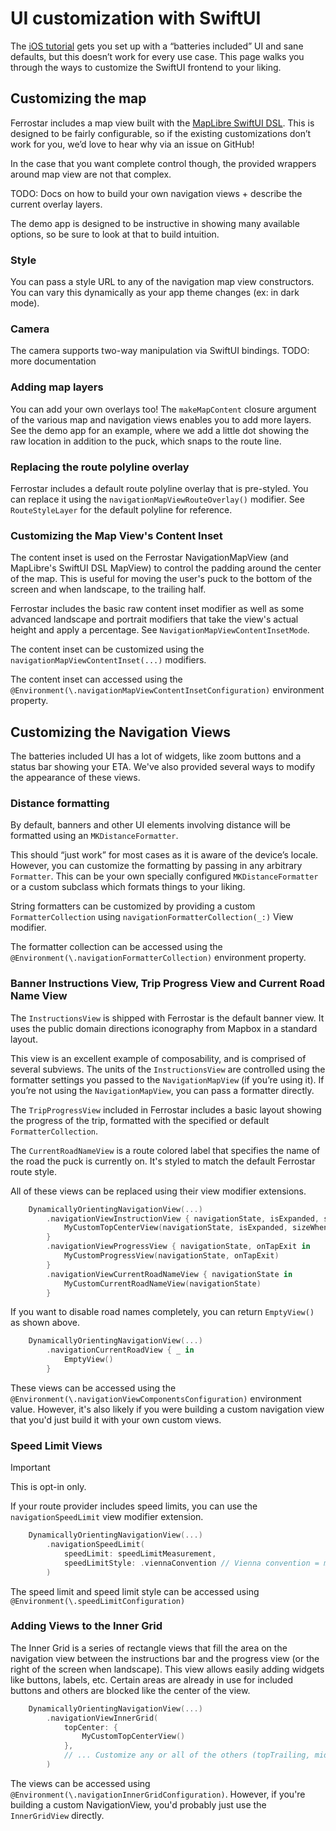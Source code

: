# UI customization with SwiftUI

The [iOS tutorial](ios-getting-started.md) gets you set up with a “batteries included” UI
and sane defaults,
but this doesn’t work for every use case.
This page walks you through the ways to customize the SwiftUI frontend to your liking.

## Customizing the map

Ferrostar includes a map view built with the
[MapLibre SwiftUI DSL](https://github.com/maplibre/swiftui-dsl).
This is designed to be fairly configurable,
so if the existing customizations don’t work for you,
we’d love to hear why via an issue on GitHub!

In the case that you want complete control though,
the provided wrappers around map view are not that complex.

TODO: Docs on how to build your own navigation views + describe the current overlay layers.

The demo app is designed to be instructive in showing many available options,
so be sure to look at that to build intuition.

### Style

You can pass a style URL to any of the navigation map view constructors.
You can vary this dynamically as your app theme changes (ex: in dark mode).

### Camera

The camera supports two-way manipulation via SwiftUI bindings.
TODO: more documentation

### Adding map layers

You can add your own overlays too!
The `makeMapContent` closure argument of the various map and navigation views
enables you to add more layers.
See the demo app for an example, where we add a little dot showing the raw location
in addition to the puck, which snaps to the route line.

### Replacing the route polyline overlay

Ferrostar includes a default route polyline overlay that is pre-styled. You can replace it
using the `navigationMapViewRouteOverlay()` modifier. See `RouteStyleLayer` for the default
polyline for reference.

### Customizing the Map View's Content Inset

The content inset is used on the Ferrostar NavigationMapView (and MapLibre's SwiftUI DSL MapView) to control
the padding around the center of the map. This is useful for moving the user's puck to the bottom of the screen
and when landscape, to the trailing half.

Ferrostar includes the basic raw content inset modifier as well as some advanced landscape and portrait modifiers
that take the view's actual height and apply a percentage. See `NavigationMapViewContentInsetMode`.

The content inset can be customized using the `navigationMapViewContentInset(...)` modifiers.

The content inset can accessed using the `@Environment(\.navigationMapViewContentInsetConfiguration)`
environment property.

## Customizing the Navigation Views

The batteries included UI has a lot of widgets, like zoom buttons and a status bar
showing your ETA. We've also provided several ways to modify the appearance of these views.

### Distance formatting

By default, banners and other UI elements involving distance will be formatted using an `MKDistanceFormatter`.

This should “just work” for most cases as it is aware of the device’s locale.
However, you can customize the formatting by passing in any arbitrary `Formatter`.
This can be your own specially configured `MKDistanceFormatter` or a custom subclass
which formats things to your liking.

String formatters can be customized by providing a custom `FormatterCollection` using
`navigationFormatterCollection(_:)` View modifier.

The formatter collection can be accessed using the `@Environment(\.navigationFormatterCollection)`
environment property.

### Banner Instructions View, Trip Progress View and Current Road Name View

The `InstructionsView` is shipped with Ferrostar is the default banner view.
It uses the public domain directions iconography from Mapbox in a standard layout.

This view is an excellent example of composability, and is comprised of several subviews.
The units of the `InstructionsView` are controlled using the formatter settings
you passed to the `NavigationMapView` (if you’re using it).
If you’re not using the `NavigationMapView`, you can pass a formatter directly.

The `TripProgressView` included in Ferrostar includes a basic layout showing the
progress of the trip, formatted with the specified or default `FormatterCollection`.

The `CurrentRoadNameView` is a route colored label that specifies the name of the road
the puck is currently on. It's styled to match the default Ferrostar route style.

All of these views can be replaced using their view modifier extensions.

```swift
    DynamicallyOrientingNavigationView(...)
        .navigationViewInstructionView { navigationState, isExpanded, sizeWhenNotExpanded in
            MyCustomTopCenterView(navigationState, isExpanded, sizeWhenNotExpanded)
        }
        .navigationViewProgressView { navigationState, onTapExit in
            MyCustomProgressView(navigationState, onTapExit)
        }
        .navigationViewCurrentRoadNameView { navigationState in
            MyCustomCurrentRoadNameView(navigationState)
        }
```

If you want to disable road names completely, you can return `EmptyView()` as shown above.

```swift
    DynamicallyOrientingNavigationView(...)
        .navigationCurrentRoadView { _ in
    		EmptyView()
    	}
```

These views can be accessed using the `@Environment(\.navigationViewComponentsConfiguration)` environment value.
However, it's also likely if you were building a custom navigation view that you'd just build it with your own custom views.

### Speed Limit Views

> [!IMPORTANT]
> This is opt-in only.

If your route provider includes speed limits, you can use the `navigationSpeedLimit` view modifier extension.

```swift
    DynamicallyOrientingNavigationView(...)
        .navigationSpeedLimit(
            speedLimit: speedLimitMeasurement,
            speedLimitStyle: .viennaConvention // Vienna convention = most of the world; you can use .mutcdStyle for the US style
        )
```

The speed limit and speed limit style can be accessed using `@Environment(\.speedLimitConfiguration)`

### Adding Views to the Inner Grid

The Inner Grid is a series of rectangle views that fill the area on the navigation view between the
instructions bar and the progress view (or the right of the screen when landscape). This view allows
easily adding widgets like buttons, labels, etc. Certain areas are already in use for included buttons
and others are blocked like the center of the view.

```swift
    DynamicallyOrientingNavigationView(...)
        .navigationViewInnerGrid(
            topCenter: {
                MyCustomTopCenterView()
            },
            // ... Customize any or all of the others (topTrailing, midLeading, bottomLeading, bottomTrailing)
        )
```

The views can be accessed using `@Environment(\.navigationInnerGridConfiguration)`. However, if you're building
a custom NavigationView, you'd probably just use the `InnerGridView` directly.
